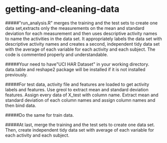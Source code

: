 # getting-and-cleaning-data

#####"run_analysis.R" merges the training and the test sets to create one data set,extracts only the measurements on the mean and standard deviation for each measurement and then uses descriptive activity names to name the activities in the data set. It appropriately labels the data set with descriptive activity names and creates a second, independent tidy data set with the average of each variable for each activity and each subject. The code is commented properly and understandable.

#####Your need to have"UCI HAR Dataset" in your working directory. data.table and reshape2 package will be installed if it is not installed previously.

#####For test data, activity file and features are loaded to get activity labels and features. Use greol to extract mean and standard deviation features. Assign every data of X_test with column name. Extract mean and standard deviation of each column names and assign column names and then bind data.

#####Do the same for train data.

#####At last, merge the training and the test sets to create one data set. Then, create independent tidy data set with average of each variable for each activity and each subject. 
